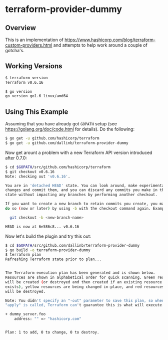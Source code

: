 # terraform-provider-dummy

## Overview
This is an implementation of
https://www.hashicorp.com/blog/terraform-custom-providers.html
and attempts to help work around a couple of gotcha's.

## Working Versions
```bash
$ terraform version
Terraform v0.6.16

$ go version
go version go1.6 linux/amd64
```

## Using This Example

Assuming that you have already got ```GOPATH``` setup (see
https://golang.org/doc/code.html for details).  Do the following:

```bash
$ go get -u github.com/hashicorp/terraform
$ go get -u github.com/dallinb/terraform-provider-dummy
```

Now get arount a problem with a new Terraform API version introduced
after 0.7.0:

```bash
$ cd $GOPATH/src/github.com/hashicorp/terraform
$ git checkout v0.6.16
Note: checking out 'v0.6.16'.

You are in 'detached HEAD' state. You can look around, make experimental
changes and commit them, and you can discard any commits you make in this
state without impacting any branches by performing another checkout.

If you want to create a new branch to retain commits you create, you may
do so (now or later) by using -b with the checkout command again. Example:

  git checkout -b <new-branch-name>

HEAD is now at 6e586c8... v0.6.16
```

Now let's build the plugin and try this out:

```bash
$ cd $GOPATH/src/github.com/dallinb/terraform-provider-dummy
$ go build -o terraform-provider-dummy
$ terraform plan
Refreshing Terraform state prior to plan...


The Terraform execution plan has been generated and is shown below.
Resources are shown in alphabetical order for quick scanning. Green resources
will be created (or destroyed and then created if an existing resource
exists), yellow resources are being changed in-place, and red resources
will be destroyed.

Note: You didn't specify an "-out" parameter to save this plan, so when
"apply" is called, Terraform can't guarantee this is what will execute.

+ dummy_server.foo
    address: "" => "hashicorp.com"


Plan: 1 to add, 0 to change, 0 to destroy.
```
